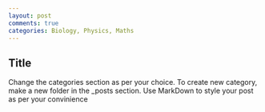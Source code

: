 ```yaml
---
layout: post
comments: true
categories: Biology, Physics, Maths
---
```

## Title
Change the categories section as per your choice. To create new category, make a new folder in the _posts section. Use MarkDown to style your post as per your convinience

